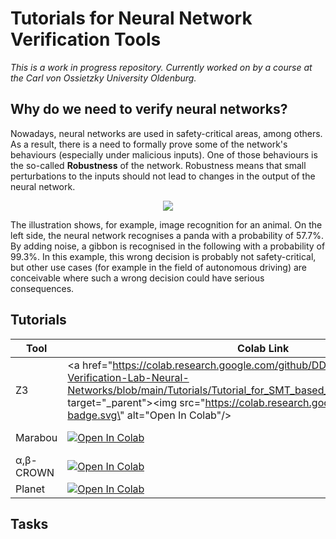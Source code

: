 # Tutorials for Neural Network Verification Tools

*This is a work in progress repository. Currently worked on by a course at the Carl von Ossietzky University Oldenburg.* 

## Why do we need to verify neural networks? 

Nowadays, neural networks are used in safety-critical areas, among others. As a result, there is a need to formally prove some of the network's behaviours (especially under malicious inputs).
One of those behaviours is the so-called **Robustness** of the network. Robustness means that small perturbations to the inputs should not lead to changes in the output of the neural network.

<p align="center">
  <img src="https://openai.com/content/images/2017/02/adversarial_img_1.png" />
</p>

The illustration shows, for example, image recognition for an animal. On the left side, the neural network recognises a panda with a probability of 57.7%. By adding noise, a gibbon is recognised in the following with a probability of 99.3%. In this example, this wrong decision is probably not safety-critical, but other use cases (for example in the field of autonomous driving) are conceivable where such a wrong decision could have serious consequences.

## Tutorials

| Tool             | Colab Link | Tool Codebase                                        | Progress                |
|------------------|------------|------------------------------------------------------|-------------------------|
| Z3               | <a href=\"https://colab.research.google.com/github/DDiekmann/Applied-Verification-Lab-Neural-Networks/blob/main/Tutorials/Tutorial_for_SMT_based_Verification_with_Z3.ipynb\" target=\"_parent\"><img src=\"https://colab.research.google.com/assets/colab-badge.svg\" alt=\"Open In Colab\"/></a> | https://github.com/Z3Prover/z3                       | :heavy_check_mark: DONE |
| Marabou          | <a href="https://colab.research.google.com/github/DDiekmann/Applied-Verification-Lab-Neural-Networks/blob/main/Tutorials/Tutorial_for_Neural_Network_Verification_with_Marabou.ipynb" target="_parent"><img src="https://colab.research.google.com/assets/colab-badge.svg" alt="Open In Colab"/></a> | https://github.com/NeuralNetworkVerification/Marabou | :large_orange_diamond: First Draft |
| α,β-CROWN | <a href="https://colab.research.google.com/github/DDiekmann/Applied-Verification-Lab-Neural-Networks/blob/main/Tutorials/Alpha_Beta_Crown.ipynb" target="_parent"><img src="https://colab.research.google.com/assets/colab-badge.svg" alt="Open In Colab"/></a> | https://github.com/huanzhang12/alpha-beta-CROWN      | :large_orange_diamond: First Draft |
| Planet           | <a href="https://colab.research.google.com/github/DDiekmann/Applied-Verification-Lab-Neural-Networks/blob/main/Tutorials/Planet.ipynb" target="_parent"><img src="https://colab.research.google.com/assets/colab-badge.svg" alt="Open In Colab"/></a> | https://github.com/progirep/planet                   | :red_circle: WIP        |

## Tasks
